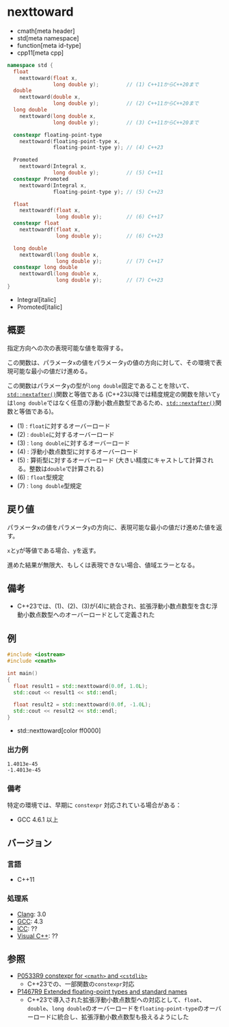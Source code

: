 # nexttoward
* cmath[meta header]
* std[meta namespace]
* function[meta id-type]
* cpp11[meta cpp]

```cpp
namespace std {
  float
    nexttoward(float x,
               long double y);         // (1) C++11からC++20まで
  double
    nexttoward(double x,
               long double y);         // (2) C++11からC++20まで
  long double
    nexttoward(long double x,
               long double y);         // (3) C++11からC++20まで

  constexpr floating-point-type
    nexttoward(floating-point-type x,
               floating-point-type y); // (4) C++23

  Promoted
    nexttoward(Integral x,
               long double y);         // (5) C++11
  constexpr Promoted
    nexttoward(Integral x,
               floating-point-type y); // (5) C++23

  float
    nexttowardf(float x,
                long double y);        // (6) C++17
  constexpr float
    nexttowardf(float x,
                long double y);        // (6) C++23

  long double
    nexttowardl(long double x,
                long double y);        // (7) C++17
  constexpr long double
    nexttowardl(long double x,
                long double y);        // (7) C++23
}
```
* Integral[italic]
* Promoted[italic]

## 概要
指定方向への次の表現可能な値を取得する。

この関数は、パラメータ`x`の値をパラメータ`y`の値の方向に対して、その環境で表現可能な最小の値だけ進める。

この関数はパラメータ`y`の型が`long double`固定であることを除いて、[`std::nextafter()`](nextafter.md)関数と等価である (C++23以降では精度規定の関数を除いて`y`は`long double`ではなく任意の浮動小数点数型であるため、[`std::nextafter()`](nextafter.md)関数と等価である)。

- (1) : `float`に対するオーバーロード
- (2) : `double`に対するオーバーロード
- (3) : `long double`に対するオーバーロード
- (4) : 浮動小数点数型に対するオーバーロード
- (5) : 算術型に対するオーバーロード (大きい精度にキャストして計算される。整数は`double`で計算される)
- (6) : `float`型規定
- (7) : `long double`型規定


## 戻り値
パラメータ`x`の値をパラメータ`y`の方向に、表現可能な最小の値だけ進めた値を返す。

`x`と`y`が等値である場合、`y`を返す。

進めた結果が無限大、もしくは表現できない場合、値域エラーとなる。


## 備考
- C++23では、(1)、(2)、(3)が(4)に統合され、拡張浮動小数点数型を含む浮動小数点数型へのオーバーロードとして定義された


## 例
```cpp example
#include <iostream>
#include <cmath>

int main()
{
  float result1 = std::nexttoward(0.0f, 1.0L);
  std::cout << result1 << std::endl;

  float result2 = std::nexttoward(0.0f, -1.0L);
  std::cout << result2 << std::endl;
}
```
* std::nexttoward[color ff0000]

### 出力例
```
1.4013e-45
-1.4013e-45
```

### 備考
特定の環境では、早期に `constexpr` 対応されている場合がある：

- GCC 4.6.1 以上


## バージョン
### 言語
- C++11

### 処理系
- [Clang](/implementation.md#clang): 3.0
- [GCC](/implementation.md#gcc): 4.3
- [ICC](/implementation.md#icc): ??
- [Visual C++](/implementation.md#visual_cpp): ??


## 参照
- [P0533R9 constexpr for `<cmath>` and `<cstdlib>`](https://www.open-std.org/jtc1/sc22/wg21/docs/papers/2021/p0533r9.pdf)
    - C++23での、一部関数の`constexpr`対応
- [P1467R9 Extended floating-point types and standard names](https://www.open-std.org/jtc1/sc22/wg21/docs/papers/2022/p1467r9.html)
    - C++23で導入された拡張浮動小数点数型への対応として、`float`、`double`、`long double`のオーバーロードを`floating-point-type`のオーバーロードに統合し、拡張浮動小数点数型も扱えるようにした
